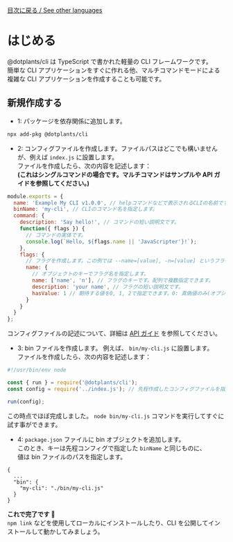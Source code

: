 [目次に戻る / See other languages](../README.md)

# はじめる

@dotplants/cli は TypeScript で書かれた軽量の CLI フレームワークです。  
簡単な CLI アプリケーションをすぐに作れる他、マルチコマンドモードによる複雑な CLI アプリケーションを作成することも可能です。

## 新規作成する

- 1: パッケージを依存関係に追加します。

```bash
npx add-pkg @dotplants/cli
```

- 2: コンフィグファイルを作成します。ファイルパスはどこでも構いませんが、例えば `index.js` に設置します。  
  ファイルを作成したら、次の内容を記述します：  
  **(これはシングルコマンドの場合です。マルチコマンドはサンプルや API ガイドを参照してください。)**

```javascript
module.exports = {
  name: 'Example My CLI v1.0.0', // helpコマンドなどで表示されるCLIの名前です。
  binName: 'my-cli', // CLIのコマンド名を指定します。
  command: {
    description: 'Say hello!', // コマンドの短い説明文です。
    function({ flags }) {
      // コマンドの実体です。
      console.log(`Hello, ${flags.name || 'JavaScripter'}!`);
    },
    flags: {
      // フラグを作成します。この例では --name=[value], -n=[value] というフラグが作成されます。
      name: {
        // オブジェクトのキーでフラグ名を指定します。
        name: ['name', 'n'], // フラグのキーです。配列で複数指定できます。
        description: 'your name', // フラグの短い説明文です。
        hasValue: 1 // 期待する値を0, 1, 2で指定できます。0: 真偽値のみ(オプション), 1: 真偽値か文字列(オプション), 2: 文字列のみ(必須)
      }
    }
  }
};
```

コンフィグファイルの記述について、詳細は [API ガイド](./api.md) を参照してください。

- 3: bin ファイルを作成します。 例えば、 `bin/my-cli.js` に設置します。  
  ファイルを作成したら、次の内容を記述します：

```javascript
#!/usr/bin/env node

const { run } = require('@dotplants/cli');
const config = require('../index.js'); // 先程作成したコンフィグファイルを指定します。

run(config);
```

この時点でほぼ完成しました。 `node bin/my-cli.js` コマンドを実行してすぐに試す事ができます。

- 4: `package.json` ファイルに bin オブジェクトを追加します。  
  このとき、キーは先程コンフィグで指定した `binName` と同じものに、  
  値は bin ファイルのパスを指定します。

```
{
  ...
  "bin": {
    "my-cli": "./bin/my-cli.js"
  }
}
```

**これで完了です 🎉**  
`npm link` などを使用してローカルにインストールしたり、CLI を公開してインストールして動かしてみましょう。
